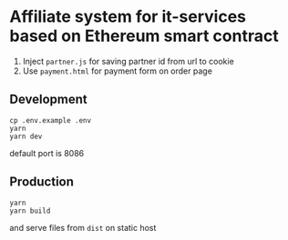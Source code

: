 # Affiliate system for it-services based on Ethereum smart contract

1. Inject `partner.js` for saving partner id from url to cookie
2. Use `payment.html` for payment form on order page

## Development

```
cp .env.example .env
yarn
yarn dev
```
default port is 8086

## Production
```
yarn
yarn build
```

and serve files from `dist` on static host